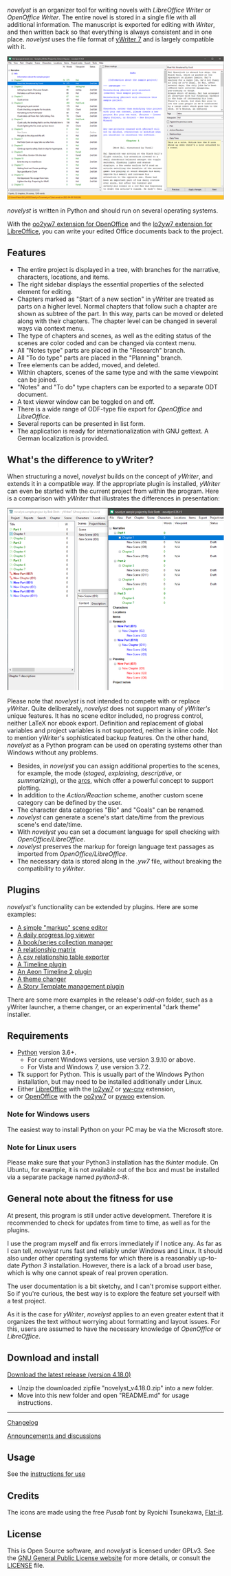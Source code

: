 *novelyst* is an organizer tool for writing novels with *LibreOffice Writer* or *OpenOffice Writer*. The entire novel is stored in a single file with all additional information. The manuscript is exported for editing with *Writer*, and then written back so that everything is always consistent and in one place. *novelyst* uses the file format of [yWriter 7](http://spacejock.com/yWriter7.html) and is largely compatible with it. 

![Screenshot](Screenshots/screen01.png)

*novelyst* is written in Python and should run on several operating systems.

With the [oo2yw7 extension for OpenOffice](https://peter88213.github.io/oo2yw7) and the [lo2yw7 extension for LibreOffice](https://peter88213.github.io/lo2yw7), you can write your edited Office documents back to the project.


## Features

- The entire project is displayed in a tree, with branches for the narrative, characters, locations, and items.
- The right sidebar displays the essential properties of the selected element for editing.
- Chapters marked as "Start of a new section" in yWriter are treated as parts on a higher level. Normal chapters that follow such a chapter are shown as subtree of the part. In this way, parts can be moved or deleted along with their chapters. The chapter level can be changed in several ways via context menu.
- The type of chapters and scenes, as well as the editing status of the scenes are color coded and can be changed via context menu.
- All "Notes type" parts are placed in the "Research" branch.  
- All "To do type" parts are placed in the "Planning" branch.
- Tree elements can be added, moved, and deleted.
- Within chapters, scenes of the same type and with the same viewpoint can be joined.
- "Notes" and "To do" type chapters can be exported to a separate ODT document. 
- A text viewer window can be toggled on and off.
- There is a wide range of ODF-type file export for *OpenOffice* and *LibreOffice*.
- Several reports can be presented in list form. 
- The application is ready for internationalization with GNU gettext. A German localization is provided. 

## What's the difference to yWriter?

When structuring a novel, *novelyst* builds on the concept of *yWriter*, and extends it in a compatible way. If the appropriate plugin is installed, *yWriter* can even be started with the current project from within the program. Here is a comparison with *yWriter* that illustrates the differences in presentation:

![Screenshot](Screenshots/compare.png)

Please note that *novelyst* is not intended to compete with or replace *yWriter*. Quite deliberately, *novelyst* does not support many of *yWriter's* unique features. It has no scene editor included, no progress control, neither LaTeX nor ebook export. Definition and replacement of global variables and project variables is not supported, neither is inline code. Not to mention yWriter's sophisticated backup features. On the other hand, *novelyst* as a Python program can be used on operating systems other than Windows without any problems.

- Besides, in *novelyst* you can assign additional properties to the scenes, for example, the mode (*staged*, *explaining*, *descriptive*, or *summarizing*), or the [arcs](help/arcs), which offer a powerful concept to support plotting. 
- In addition to the *Action/Reaction* scheme, another custom scene category can be defined by the user. 
- The character data categories "Bio" and "Goals" can be renamed.
- *novelyst* can generate a scene's start date/time from the previous scene's end date/time.
- With *novelyst* you can set a document language for spell checking with *OpenOffice/LibreOffice*.
- *novelyst* preserves the markup for foreign language text passages as imported from *OpenOffice/LibreOffice*.
- The necessary data is stored along in the *.yw7* file, without breaking the compatibility to *yWriter*.

## Plugins

*novelyst's* functionality can be extended by plugins. Here are some examples:

- [A simple "markup" scene editor](https://peter88213.github.io/novelyst_editor/)
- [A daily progress log viewer](https://peter88213.github.io/novelyst_progress/)
- [A book/series collection manager](https://peter88213.github.io/novelyst_collection/)
- [A relationship matrix](https://peter88213.github.io/novelyst_matrix/)
- [A csv relationship table exporter](https://peter88213.github.io/novelyst_retablex)
- [A Timeline plugin](https://peter88213.github.io/novelyst_timeline/)
- [An Aeon Timeline 2 plugin](https://peter88213.github.io/novelyst_aeon2/)
- [A theme changer](https://peter88213.github.io/novelyst_themes/)
- [A Story Template management plugin](https://peter88213.github.io/novelyst_templates/)

There are some more examples in the release's *add-on* folder, such as a yWriter launcher, a theme changer, or an experimental "dark theme" installer.

## Requirements

- [Python](https://www.python.org/) version 3.6+. 
     - For current Windows versions, use version 3.9.10 or above.
     - For Vista and Windows 7, use version 3.7.2.
- Tk support for Python. This is usually part of the Windows Python installation, but may need to be installed additionally under Linux.
- Either [LibreOffice](https://www.libreoffice.org/) with the [lo2yw7](https://peter88213.github.io/lo2yw7) or [yw-cnv](https://peter88213.github.io/yw-cnv) extension, 
- or [OpenOffice](https://www.openoffice.org) with the [oo2yw7](https://peter88213.github.io/oo2yw7) or [pywoo](https://peter88213.github.io/pywoo) extension.

### Note for Windows users

The easiest way to install Python on your PC may be via the Microsoft store. 

### Note for Linux users

Please make sure that your Python3 installation has the *tkinter* module. On Ubuntu, for example, it is not available out of the box and must be installed via a separate package named *python3-tk*. 

## General note about the fitness for use

At present, this program is still under active development. Therefore it is recommended to check for updates from time to time, as well as for the plugins. 

I use the program myself and fix errors immediately if I notice any. As far as I can tell, *novelyst* runs fast and reliably under Windows and Linux. It should also under other operating systems for which there is a reasonably up-to-date *Python 3* installation. However, there is a lack of a broad user base, which is why one cannot speak of real proven operation. 

The user documentation is a bit sketchy, and I can't promise support either. So if you're curious, the best way is to explore the feature set yourself with a test project.

As it is the case for *yWriter*, *novelyst* applies to an even greater extent that it organizes the text without worrying about formatting and layout issues. For this, users are assumed to have the necessary knowledge of *OpenOffice* or *LibreOffice*.

## Download and install

[Download the latest release (version 4.18.0)](https://raw.githubusercontent.com/peter88213/novelyst/main/dist/novelyst_v4.18.0.zip)

- Unzip the downloaded zipfile "novelyst_v4.18.0.zip" into a new folder.
- Move into this new folder and open "README.md" for usage instructions.

------------------------------------------------------------------

[Changelog](changelog)

[Announcements and discussions](https://github.com/peter88213/novelyst/discussions)

## Usage

See the [instructions for use](usage)

## Credits

The icons are made using the free *Pusab* font by Ryoichi Tsunekawa, [Flat-it](http://flat-it.com/).

## License

This is Open Source software, and *novelyst* is licensed under GPLv3. See the
[GNU General Public License website](https://www.gnu.org/licenses/gpl-3.0.en.html) for more
details, or consult the [LICENSE](https://github.com/peter88213/novelyst/blob/main/LICENSE) file.
